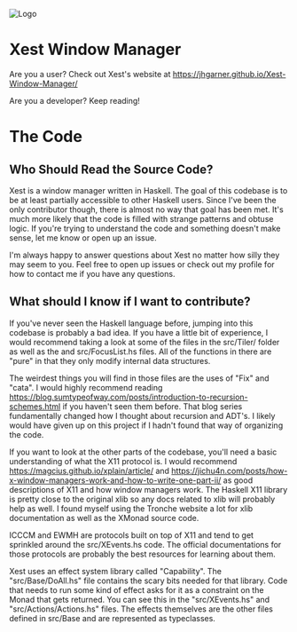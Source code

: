 ![Logo](https://raw.githubusercontent.com/jhgarner/Xest-Window-Manager/master/xest-site/images/xestlogo.png)


# Xest Window Manager

Are you a user? Check out Xest's website at https://jhgarner.github.io/Xest-Window-Manager/

Are you a developer? Keep reading!

# The Code

## Who Should Read the Source Code?

Xest is a window manager written in Haskell. The goal of this codebase is to be
at least partially accessible to other Haskell users.
Since I've been the only contributor though, there is almost no way that
goal has been met. It's much more likely that the code is filled with strange
patterns and obtuse logic. If you're trying to understand the code and something
doesn't make sense, let me know or open up an issue.

I'm always happy to answer questions about Xest no matter how silly they may
seem to you. Feel free to open up issues or check out my profile for how to
contact me if you have any questions.

## What should I know if I want to contribute?

If you've never seen the Haskell language before, jumping into this codebase
is probably a bad idea. If you have a little bit of experience, I would
recommend taking a look at some of the files in the src/Tiler/ folder as well as
the and src/FocusList.hs files. All of
the functions in there are "pure" in that they only modify internal data
structures.

The weirdest things you will find in those files are the uses of "Fix" and "cata". 
I would highly recommend reading
https://blog.sumtypeofway.com/posts/introduction-to-recursion-schemes.html if
you haven't seen them before. That blog series fundamentally changed how I
thought about recursion and ADT's. I likely would have given up on this project
if I hadn't found that way of organizing the code.

If you want to look at the other parts of the codebase, you'll need a basic
understanding of what the X11 protocol is. I would recommend
https://magcius.github.io/xplain/article/ and
https://jichu4n.com/posts/how-x-window-managers-work-and-how-to-write-one-part-ii/
as good descriptions of X11 and how window managers work. The Haskell X11
library is pretty close to the original xlib so any docs related to xlib will
probably help as well. I found myself using the Tronche website a lot for xlib
documentation as well as the XMonad source code.

ICCCM and EWMH are protocols built on top of X11 and tend to get sprinkled
around the src/XEvents.hs code. The official documentations for those protocols
are probably the best resources for learning about them.

Xest uses an effect system library called "Capability". The "src/Base/DoAll.hs"
file contains the scary bits needed for that library. Code that needs to run
some kind of effect asks for it as a constraint on the Monad that gets returned.
You can see this in the "src/XEvents.hs" and "src/Actions/Actions.hs" files. The
effects themselves are the other files defined in src/Base and are represented
as typeclasses.
